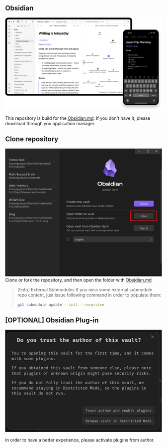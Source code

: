 ## Obsidian

  ![Obsidian.md](__assets/images/obsidian-main-img.png)
  
  This repository is build for the [Obsidian.md](https://obsidian.md/). If you don't have it, please download through you application manager.

## Clone repository

![Obsidian Open Vault](__assets/images/obsidian-open-vault.png)
Clone or fork the repository, and then open the folder with [Obsidian.md](https://obsidian.md/)

> [!info] External Submodules
> If you miss some external submodule repo content, just issue following command in order to populate them:
> ```sh
> git submodule update --init --recursive
> ```

## [OPTIONAL] Obsidian Plug-in
![Obsidian Trust Author](__assets/images/obsidian-trust-author.png)

In order to have a better experience, please activate plugins from author.